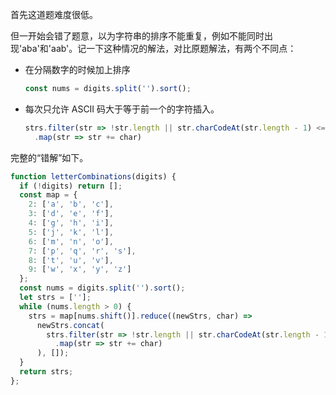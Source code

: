 首先这道题难度很低。

但一开始会错了题意，以为字符串的排序不能重复，例如不能同时出现'aba'和'aab'。记一下这种情况的解法，对比原题解法，有两个不同点：
- 在分隔数字的时候加上排序
  ```js
  const nums = digits.split('').sort();
  ```
- 每次只允许 ASCII 码大于等于前一个的字符插入。
  ```js
  strs.filter(str => !str.length || str.charCodeAt(str.length - 1) <= char.charCodeAt(0))
    .map(str => str += char)
  ```

完整的“错解”如下。
```js
function letterCombinations(digits) {
  if (!digits) return [];
  const map = {
    2: ['a', 'b', 'c'],
    3: ['d', 'e', 'f'],
    4: ['g', 'h', 'i'],
    5: ['j', 'k', 'l'],
    6: ['m', 'n', 'o'],
    7: ['p', 'q', 'r', 's'],
    8: ['t', 'u', 'v'],
    9: ['w', 'x', 'y', 'z']
  };
  const nums = digits.split('').sort();
  let strs = [''];
  while (nums.length > 0) {
    strs = map[nums.shift()].reduce((newStrs, char) =>
      newStrs.concat(
        strs.filter(str => !str.length || str.charCodeAt(str.length - 1) <= char.charCodeAt(0))
          .map(str => str += char)
      ), []);
  }
  return strs;
};
```
